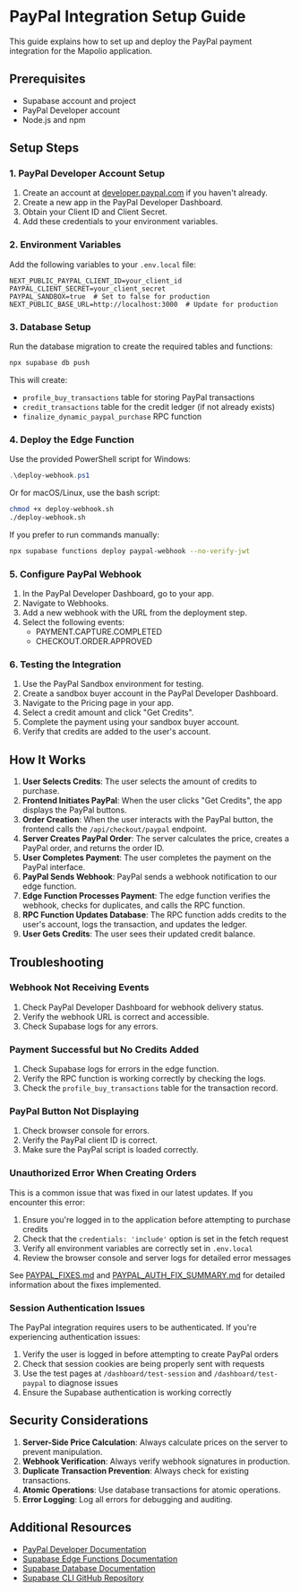# PayPal Integration Setup Guide

This guide explains how to set up and deploy the PayPal payment integration for the Mapolio application.

## Prerequisites

- Supabase account and project
- PayPal Developer account
- Node.js and npm

## Setup Steps

### 1. PayPal Developer Account Setup

1. Create an account at [developer.paypal.com](https://developer.paypal.com/) if you haven't already.
2. Create a new app in the PayPal Developer Dashboard.
3. Obtain your Client ID and Client Secret.
4. Add these credentials to your environment variables.

### 2. Environment Variables

Add the following variables to your `.env.local` file:

```
NEXT_PUBLIC_PAYPAL_CLIENT_ID=your_client_id
PAYPAL_CLIENT_SECRET=your_client_secret
PAYPAL_SANDBOX=true  # Set to false for production
NEXT_PUBLIC_BASE_URL=http://localhost:3000  # Update for production
```

### 3. Database Setup

Run the database migration to create the required tables and functions:

```bash
npx supabase db push
```

This will create:
- `profile_buy_transactions` table for storing PayPal transactions
- `credit_transactions` table for the credit ledger (if not already exists)
- `finalize_dynamic_paypal_purchase` RPC function

### 4. Deploy the Edge Function

Use the provided PowerShell script for Windows:

```powershell
.\deploy-webhook.ps1
```

Or for macOS/Linux, use the bash script:

```bash
chmod +x deploy-webhook.sh
./deploy-webhook.sh
```

If you prefer to run commands manually:

```bash
npx supabase functions deploy paypal-webhook --no-verify-jwt
```

### 5. Configure PayPal Webhook

1. In the PayPal Developer Dashboard, go to your app.
2. Navigate to Webhooks.
3. Add a new webhook with the URL from the deployment step.
4. Select the following events:
   - PAYMENT.CAPTURE.COMPLETED
   - CHECKOUT.ORDER.APPROVED

### 6. Testing the Integration

1. Use the PayPal Sandbox environment for testing.
2. Create a sandbox buyer account in the PayPal Developer Dashboard.
3. Navigate to the Pricing page in your app.
4. Select a credit amount and click "Get Credits".
5. Complete the payment using your sandbox buyer account.
6. Verify that credits are added to the user's account.

## How It Works

1. **User Selects Credits**: The user selects the amount of credits to purchase.
2. **Frontend Initiates PayPal**: When the user clicks "Get Credits", the app displays the PayPal buttons.
3. **Order Creation**: When the user interacts with the PayPal button, the frontend calls the `/api/checkout/paypal` endpoint.
4. **Server Creates PayPal Order**: The server calculates the price, creates a PayPal order, and returns the order ID.
5. **User Completes Payment**: The user completes the payment on the PayPal interface.
6. **PayPal Sends Webhook**: PayPal sends a webhook notification to our edge function.
7. **Edge Function Processes Payment**: The edge function verifies the webhook, checks for duplicates, and calls the RPC function.
8. **RPC Function Updates Database**: The RPC function adds credits to the user's account, logs the transaction, and updates the ledger.
9. **User Gets Credits**: The user sees their updated credit balance.

## Troubleshooting

### Webhook Not Receiving Events

1. Check PayPal Developer Dashboard for webhook delivery status.
2. Verify the webhook URL is correct and accessible.
3. Check Supabase logs for any errors.

### Payment Successful but No Credits Added

1. Check Supabase logs for errors in the edge function.
2. Verify the RPC function is working correctly by checking the logs.
3. Check the `profile_buy_transactions` table for the transaction record.

### PayPal Button Not Displaying

1. Check browser console for errors.
2. Verify the PayPal client ID is correct.
3. Make sure the PayPal script is loaded correctly.

### Unauthorized Error When Creating Orders

This is a common issue that was fixed in our latest updates. If you encounter this error:

1. Ensure you're logged in to the application before attempting to purchase credits
2. Check that the `credentials: 'include'` option is set in the fetch request
3. Verify all environment variables are correctly set in `.env.local`
4. Review the browser console and server logs for detailed error messages

See [PAYPAL_FIXES.md](./PAYPAL_FIXES.md) and [PAYPAL_AUTH_FIX_SUMMARY.md](./PAYPAL_AUTH_FIX_SUMMARY.md) for detailed information about the fixes implemented.

### Session Authentication Issues

The PayPal integration requires users to be authenticated. If you're experiencing authentication issues:

1. Verify the user is logged in before attempting to create PayPal orders
2. Check that session cookies are being properly sent with requests
3. Use the test pages at `/dashboard/test-session` and `/dashboard/test-paypal` to diagnose issues
4. Ensure the Supabase authentication is working correctly

## Security Considerations

1. **Server-Side Price Calculation**: Always calculate prices on the server to prevent manipulation.
2. **Webhook Verification**: Always verify webhook signatures in production.
3. **Duplicate Transaction Prevention**: Always check for existing transactions.
4. **Atomic Operations**: Use database transactions for atomic operations.
5. **Error Logging**: Log all errors for debugging and auditing.

## Additional Resources

- [PayPal Developer Documentation](https://developer.paypal.com/docs/api/overview/)
- [Supabase Edge Functions Documentation](https://supabase.com/docs/guides/functions)
- [Supabase Database Documentation](https://supabase.com/docs/guides/database)
- [Supabase CLI GitHub Repository](https://github.com/supabase/cli)